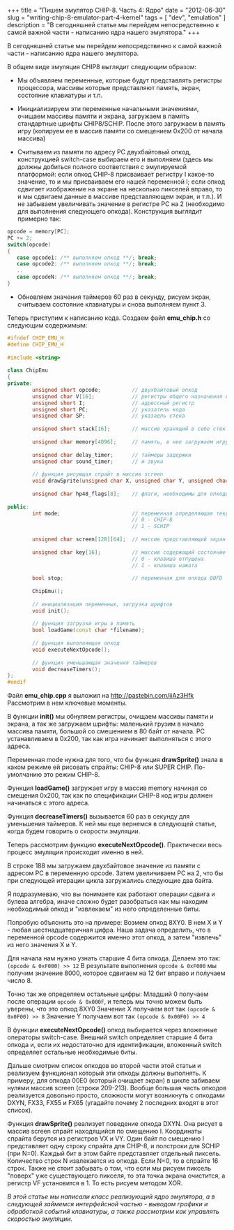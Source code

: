 +++
title = "Пишем эмулятор CHIP-8. Часть 4: Ядро"
date = "2012-06-30"
slug = "writing-chip-8-emulator-part-4-kernel"
tags = [ "dev", "emulation" ]
description = "В сегодняшней статье мы перейдем непосредственно к самой важной части - написанию ядра нашего эмулятора."
+++

В сегодняшней статье мы перейдем непосредственно к самой важной части - написанию ядра нашего эмулятора.
<!--more-->
В общем виде эмуляция CHIP8 выглядит следующим образом:

 * Мы объявляем переменные, которые будут представлять регистры процессора, массивы которые представляют память, экран, состояние клавиатуры и т.п.
 * Инициализируем эти переменные начальными значениями, очищаем массивы памяти и экрана, загружаем в память стандартные шрифты CHIP8/SCHIP. После этого загружаем в память игру (копируем ее в массив памяти со смещением 0x200 от начала массива)

 * Считываем из памяти по адресу PC двухбайтовый опкод, конструкцией switch-case выбираем его и выполняем (здесь мы должны добиться полного соответствия с эмулируемой платформой: если опкод CHIP-8 присваивает регистру I какое-то значение, то и мы присваиваем его нашей переменной I; если опкод сдвигает изображение на экране на несколько пикселей вправо, то и мы сдвигаем данные в массиве представляющем экран, и т.п.). И не забываем увеличивать значение в регистре PC на 2 (необходимо для выполнения следующего опкода). Конструкция выглядит примерно так:

 ```c++
opcode = memory[PC];
PC += 2;
switch(opcode)
{
    case opcode1: /** выполняем опкод **/; break;
    case opcode2: /** выполняем опкод **/; break;
    ..
    case opcodeN: /** выполняем опкод **/; break;
}
```
 * Обновляем значения таймеров 60 раз в секунду, рисуем экран, считываем состояние клавиатуры и снова выполняем пункт 3.

Теперь приступим к написанию кода. Создаем файл **emu_chip.h** со следующим содержимым:

```c++
#ifndef CHIP_EMU_H
#define CHIP_EMU_H
 
#include <string>
 
class ChipEmu
{
private:
        unsigned short opcode;          // двухбайтовый опкод
        unsigned char V[16];            // регистры общего назначения и флаг переноса VF  
        unsigned short I;               // адрессный регистр
        unsigned short PC;              // указатель кода
        unsigned char SP;               // указаель стека
       
        unsigned short stack[16];       // массив хранящий в себе стек
       
        unsigned char memory[4096];     // память, в нее загружаем игру
 
        unsigned char delay_timer;      // таймеры задержки
        unsigned char sound_timer;      // и звука
 
        // функция рисующая спрайт в массив screen
        void drawSprite(unsigned char X, unsigned char Y, unsigned char N);
 
        unsigned char hp48_flags[8];    // флаги, необходимы для опкодов Fx75, Fx85
 
public:
        int mode;                       // переменная определяющая текущий режим:
                                        // 0 - CHIP-8
                                        // 1 - SCHIP
 
        unsigned char screen[128][64];  // массив представляющий экран
 
        unsigned char key[16];          // массив содержащий состояние клавиатуры:
                                        // 0 - клавиша отпущена
                                        // 1 - клавиша нажата
 
        bool stop;                      // переменная для опкода 00FD
 
        ChipEmu();
 
        // инициализация переменных, загрузка шрифтов
        void init();
 
        // функция загрузки игры в память
        bool loadGame(const char *filename);
 
        // функция выполняющая опкод
        void executeNextOpcode();
 
        // функция уменьшающая значения таймеров
        void decreaseTimers();
};
#endif
```

Файл **emu_chip.cpp** я выложил на <http://pastebin.com/iiAz3Hfk> Рассмотрим в нем ключевые моменты.

В функции **init()** мы обнуляем регистры, очищаем массивы памяти и экрана, а так же загружаем шрифты: маленький грузим в начало массива памяти, большой со смешением в 80 байт от начала. PC устанавливаем в 0x200, так как игра начинает выполняться с этого адреса.

Переменная mode нужна для того, что бы функция **drawSprite()** знала в каком режиме ей рисовать спрайты: CHIP-8 или SUPER CHIP. По-умолчанию это режим CHIP-8.

Функция **loadGame()** загружает игру в массив memory начиная со смещения 0x200, так как по спецификации CHIP-8 код игры должен начинаться с этого адреса.

Функция **decreaseTimers()** вызывается 60 раз в секунду для уменьшения таймеров. К ней мы еще вернемся в следующей статье, когда будем говорить о скорости эмуляции.

Теперь рассмотрим функцию **executeNextOpcode()**. Практически весь процесс эмуляции происходит именно в ней.

В строке 188 мы загружаем двухбайтовое значение из памяти с адресом PC в переменную opcode. Затем увеличиваем PC на 2, что бы при следующей итерации цикла загружались следующие два байта.

Я подразумеваю, что вы понимаете как работают операции сдвига и булева алгебра, иначе сложно будет разобраться как мы находим необходимый опкод и "извлекаем" из него определенные биты.

Попробую объяснить это на примере:
Возмем опкод 8XY0. В нем X и Y - любая шестнадцатеричная цифра. Наша задача определить, что в переменной opcode содержится именно этот опкод, а затем "извлечь" из него значения X и Y.

Для начала нам нужно узнать старшие 4 бита опкода. Делаем это так: `(opcode & 0xF000) >> 12`
В результате выполнения `opcode & 0xF000` мы получим значение 8000, которое сдвигаем на 12 бит вправо и получаем число 8.

Точно так же определяем остальные цифры:
Младший 0 получаем после операции `opcode & 0x000F`, и теперь мы точно можем быть уверены, что это опкод 8XY0
Значение X получаем вот так `(opcode & 0x0F00) >> 8`
Значение Y получаем вот так `(opcode & 0x00F0) >> 4`

В функции **executeNextOpcode()** опкод выбирается через вложенные операторы switch-case. Внешний switch определяет старшие 4 бита опкода и, если их недостаточно для идентификации, вложенный switch определяет остальные необходимые биты.

Дальше смотрим список опкодов во второй части этой статьи и реализуем функционал который эти опкоды должны выполнять.
К примеру, для опкода 00E0 (который очищает экран) в цикле забиваем нулями массив screen (строки 209-213).
Вообще большая часть опкодов реализуется довольно просто, сложности могут возникнуть с опкодами DXYN, FX33, FX55 и FX65 (угадайте почему 2 последних входят в этот список).

Функция **drawSprite()** реализует поведение опкода DXYN. Она рисует в массив screen спрайт находящийся по смещению I. Координаты спрайта берутся из регистров VX и VY.
Один байт по смещению I представляет одну строку спрайта для CHIP-8, и полстроки для SCHIP (при N=0). Каждый бит в этом байте представляет отдельный пиксель. Количество строк N извлекается из опкода. Если N=0, то в спрайте 16 строк. 
Также не стоит забывать о том, что если мы рисуем пиксель "поверх" уже существующего пикселя, то эта точка экрана очистится, а регистр VF установится в 1. То есть рисуем методом XOR.

*В этой статье мы написали класс реализующий ядро эмулятора, а в следующей займемся интерфейсной частью - выводом графики и обработкой событий клавиатуры, а также рассмотрим как управлять скоростью эмуляции.*

